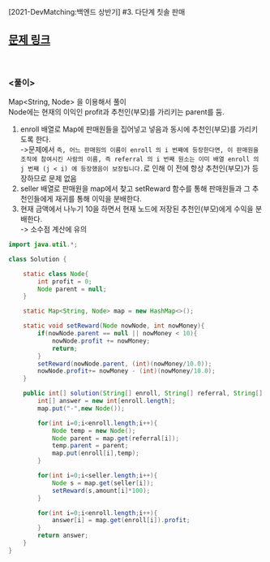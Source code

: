 [2021-DevMatching:백엔드 상반기]
#3. 다단계 칫솔 판매

## [문제 링크](https://programmers.co.kr/learn/courses/30/lessons/77486)

<br/>

### <풀이>
Map<String, Node> 을 이용해서 풀이 </br>
Node에는 현재의 이익인 profit과 추천인(부모)를 가리키는 parent를 둠.
1. enroll 배열로 Map에 판매원들을 집어넣고 넣음과 동시에 추천인(부모)를 가리키도록 한다.</br>
->문제에서 `즉, 어느 판매원의 이름이 enroll 의 i 번째에 등장한다면, 이 판매원을 조직에 참여시킨 사람의 이름, 즉 referral 의 i 번째 원소는 이미 배열 enroll 의 j 번째 (j < i) 에 등장했음이 보장됩니다.`로 인해 이 전에 항상 추천인(부모)가 등장하므로 문제 없음
2. seller 배열로 판매원을 map에서 찾고 setReward 함수를 통해 판매원들과 그 추천인들에게 재귀를 통해 이익을 분배한다.<br/>
3. 현재 금액에서 나누기 10을 하면서 현재 노드에 저장된 추천인(부모)에게 수익을 분배한다.</br>
->  소수점 계산에 유의
```JAVA
import java.util.*;

class Solution {

    static class Node{
        int profit = 0;
        Node parent = null;
    }

    static Map<String, Node> map = new HashMap<>();

    static void setReward(Node nowNode, int nowMoney){
        if(nowNode.parent == null || nowMoney < 10){
            nowNode.profit += nowMoney;
            return;
        }
        setReward(nowNode.parent, (int)(nowMoney/10.0));
        nowNode.profit+= nowMoney - (int)(nowMoney/10.0);
    }

    public int[] solution(String[] enroll, String[] referral, String[] seller, int[] amount) {
        int[] answer = new int[enroll.length];
        map.put("-",new Node());

        for(int i=0;i<enroll.length;i++){
            Node temp = new Node();
            Node parent = map.get(referral[i]);
            temp.parent = parent;
            map.put(enroll[i],temp);
        }

        for(int i=0;i<seller.length;i++){
            Node s = map.get(seller[i]);
            setReward(s,amount[i]*100);
        }

        for(int i=0;i<enroll.length;i++){
            answer[i] = map.get(enroll[i]).profit;
        }
        return answer;
    }
}
```
